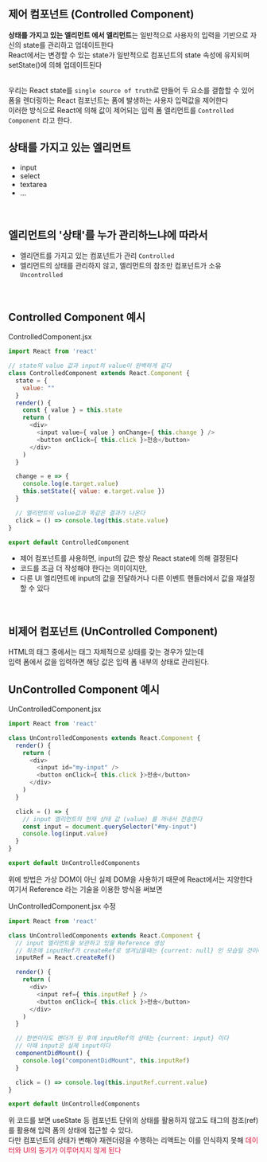 ## 제어 컴포넌트 (Controlled Component)
<b>상태를 가지고 있는 엘리먼트 에서 엘리먼트</b>는 일반적으로 사용자의 입력을 기반으로 자신의 state를 관리하고 업데이트한다 <br />
React에서는 변경할 수 있는 state가 일반적으로 컴포넌트의 state 속성에 유지되며 setState()에 의해 업데이트된다 <br /><br />

우리는 React state를 `single source of truth`로 만들어 두 요소를 결합할 수 있어 폼을 렌더링하는 React 컴포넌트는 폼에 발생하는 사용자 입력값을 제어한다 <br />
이러한 방식으로 React에 의해 값이 제어되는 입력 폼 엘리먼트를 `Controlled Component` 라고 한다.
<br />

## 상태를 가지고 있는 엘리먼트
- input
- select
- textarea
- ...
<br />

## 엘리먼트의 '상태'를 누가 관리하느냐에 따라서
- 엘리먼트를 가지고 있는 컴포넌트가 관리 `Controlled`
- 엘리먼트의 상태를 관리하지 않고, 엘리먼트의 참조만 컴포넌트가 소유 `Uncontrolled`
<br />

## Controlled Component 예시
ControlledComponent.jsx
```javascript
import React from 'react'

// state의 value 값과 input의 value이 완벽하게 같다
class ControlledComponent extends React.Component {
  state = {
    value: ""
  }
  render() {
    const { value } = this.state
    return (
      <div>
        <input value={ value } onChange={ this.change } />
        <button onClick={ this.click }>전송</button>
      </div>
    )
  }

  change = e => {
    console.log(e.target.value)
    this.setState({ value: e.target.value })
  }

  // 엘리먼트의 value값과 똑같은 결과가 나온다
  click = () => console.log(this.state.value)
}

export default ControlledComponent
```

- 제어 컴포넌트를 사용하면, input의 값은 항상 React state에 의해 결정된다 
- 코드를 조금 더 작성해야 한다는 의미이지만, 
- 다른 UI 엘리먼트에 input의 값을 전달하거나 다른 이벤트 핸들러에서 값을 재설정할 수 있다
<br />

## 비제어 컴포넌트 (UnControlled Component)
HTML의 태그 중에서는 태그 자체적으로 상태를 갖는 경우가 있는데 <br />
입력 폼에서 값을 입력하면 해당 값은 입력 폼 내부의 상태로 관리된다.
<br />

## UnControlled Component 예시
UnControlledComponent.jsx
```javascript
import React from 'react'

class UnControlledComponents extends React.Component {
  render() {
    return (
      <div>
        <input id="my-input" />
        <button onClick={ this.click }>전송</button>
      </div>
    )
  }

  click = () => {
    // input 엘리먼트의 현재 상태 값 (value) 를 꺼내서 전송한다
    const input = document.querySelector("#my-input")
    console.log(input.value)
  }
}

export default UnControlledComponents
```
위에 방법은 가상 DOM이 아닌 실제 DOM을 사용하기 때문에 React에서는 지양한다 <br />
여기서 Reference 라는 기술을 이용한 방식을 써보면

UnControlledComponent.jsx 수정
```javascript
import React from 'react'

class UnControlledComponents extends React.Component {
  // input 엘리먼트을 보관하고 있을 Reference 생성
  // 최초에 inputRef가 createRef로 생겨났을때는 {current: null} 인 모습일 것이다
  inputRef = React.createRef()

  render() {
    return (
      <div>
        <input ref={ this.inputRef } />
        <button onClick={ this.click }>전송</button>
      </div>
    )
  }

  // 한번이라도 랜더가 된 후에 inputRef의 상태는 {current: input} 이다
  // 이때 input은 실제 input이다
  componentDidMount() {
    console.log("componentDidMount", this.inputRef)
  }

  click = () => console.log(this.inputRef.current.value)
}

export default UnControlledComponents
```

위 코드를 보면 useState 등 컴포넌트 단위의 상태를 활용하지 않고도 태그의 참조(ref)를 활용해 입력 폼의 상태에 접근할 수 있다.  <br />
다만 컴포넌트의 상태가 변해야 재렌더링을 수행하는 리액트는 이를 인식하지 못해 <span style="color:crimson">데이터와 UI의 동기가 이루어지지 않게 된다</span>